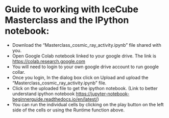 # Guide to working with IceCube Masterclass and the IPython notebook:
- Download the “Masterclass_cosmic_ray_activity.ipynb” file shared with you.
- Open Google Colab notebook linked to your google drive. The link is https://colab.research.google.com
- You will need to login to your own google drive account to run google collar.
- Once you login, In the dialog box click on Upload and upload the “Masterclass_cosmic_ray_activity.ipynb” file.
- Click on the uploaded file to get the ipython notebook. (Link to better understand ipython notebook https://jupyter-notebook-beginnerguide.readthedocs.io/en/latest/)
- You can run the individual cells by clicking on the play button on the left side of the cells or using the Runtime function above.

